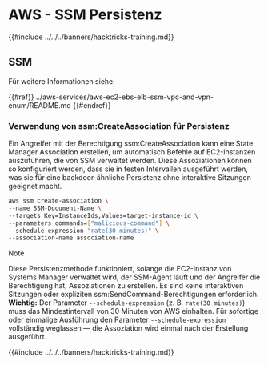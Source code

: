 # AWS - SSM Persistenz

{{#include ../../../banners/hacktricks-training.md}}

## SSM

Für weitere Informationen siehe:

{{#ref}}
../aws-services/aws-ec2-ebs-elb-ssm-vpc-and-vpn-enum/README.md
{{#endref}}

### Verwendung von ssm:CreateAssociation für Persistenz

Ein Angreifer mit der Berechtigung ssm:CreateAssociation kann eine State Manager Association erstellen, um automatisch Befehle auf EC2-Instanzen auszuführen, die von SSM verwaltet werden. Diese Assoziationen können so konfiguriert werden, dass sie in festen Intervallen ausgeführt werden, was sie für eine backdoor-ähnliche Persistenz ohne interaktive Sitzungen geeignet macht.
```bash
aws ssm create-association \
--name SSM-Document-Name \
--targets Key=InstanceIds,Values=target-instance-id \
--parameters commands=["malicious-command"] \
--schedule-expression "rate(30 minutes)" \
--association-name association-name
```
> [!NOTE]
> Diese Persistenzmethode funktioniert, solange die EC2-Instanz von Systems Manager verwaltet wird, der SSM-Agent läuft und der Angreifer die Berechtigung hat, Assoziationen zu erstellen. Es sind keine interaktiven Sitzungen oder expliziten ssm:SendCommand-Berechtigungen erforderlich. **Wichtig:** Der Parameter `--schedule-expression` (z. B. `rate(30 minutes)`) muss das Mindestintervall von 30 Minuten von AWS einhalten. Für sofortige oder einmalige Ausführung den Parameter `--schedule-expression` vollständig weglassen — die Assoziation wird einmal nach der Erstellung ausgeführt.

{{#include ../../../banners/hacktricks-training.md}}
